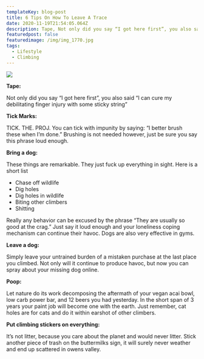 ```yaml
---
templateKey: blog-post
title: 6 Tips On How To Leave A Trace
date: 2020-11-19T21:54:05.064Z
description: Tape, Not only did you say “I got here first”, you also said “I can cure my debilitating finger injury with some sticky string”
featuredpost: false
featuredimage: /img/img_1770.jpg
tags:
  - Lifestyle
  - Climbing
---
```

![](/img/img_1770.jpg)

**Tape:**

Not only did you say “I got here first”, you also said “I can cure my debilitating finger injury with some sticky string”

**Tick Marks:**

TICK. THE. PROJ. You can tick with impunity by saying: “I better brush these when I’m done.” Brushing is not needed however, just be sure you say this phrase loud enough.

**Bring a dog:**

These things are remarkable. They just fuck up everything in sight. Here is a short list

* Chase off wildlife
* Dig holes
* Dig holes in wildlife
* Biting other climbers
* Shitting

Really any behavior can be excused by the phrase “They are usually so good at the crag.” Just say it loud enough and your loneliness coping mechanism can continue their havoc. Dogs are also very effective in gyms.

**Leave a dog:**

Simply leave your untrained burden of a mistaken purchase at the last place you climbed. Not only will it continue to produce havoc, but now you can spray about your missing dog online.

**Poop:**

Let nature do its work decomposing the aftermath of your vegan acai bowl, low carb power bar, and 12 beers you had yesterday. In the short span of 3 years your paint job will become one with the earth. Just remember, cat holes are for cats and do it within earshot of other climbers.

**Put climbing stickers on everything:**

It’s not litter, because you care about the planet and would never litter. Stick another piece of trash on the buttermilks sign, it will surely never weather and end up scattered in owens valley.
